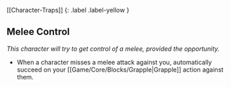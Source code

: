 [[Character-Traps]]
{: .label .label-yellow }
## Melee Control
*This character will try to get control of a melee, provided the opportunity.*

* When a character misses a melee attack against you, automatically succeed on your [[Game/Core/Blocks/Grapple|Grapple]] action against them.